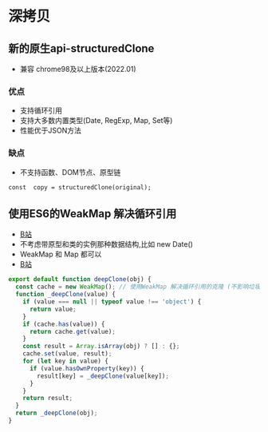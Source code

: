 # 深拷贝
## 新的原生api-structuredClone
- 兼容 chrome98及以上版本(2022.01)
### 优点
- 支持循环引用
- 支持大多数内置类型(Date, RegExp, Map, Set等)
- 性能优于JSON方法
### 缺点
- 不支持函数、DOM节点、原型链
```
const  copy = structuredClone(original);
```
## 使用ES6的WeakMap 解决循环引用
- [B站](https://www.bilibili.com/video/BV1zX4y1Y7GA)
- 不考虑带原型和类的实例那种数据结构,比如 new Date()
- WeakMap 和 Map 都可以
- [B站](https://www.bilibili.com/video/BV18gYazrEzH)
```javascript
export default function deepClone(obj) {
  const cache = new WeakMap(); // 使用WeakMap 解决循环引用的克隆 (不影响垃圾回收)
  function _deepClone(value) {
    if (value === null || typeof value !== 'object') {
      return value;
    }
    if (cache.has(value)) {
      return cache.get(value);
    }
    const result = Array.isArray(obj) ? [] : {};
    cache.set(value, result);
    for (let key in value) {
      if (value.hasOwnProperty(key)) {
        result[key] = _deepClone(value[key]);
      }
    }
    return result;
  }
  return _deepClone(obj);
}
```
